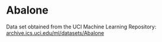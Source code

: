 # Abalone

Data set obtained from the UCI Machine Learning Repository:  
[archive.ics.uci.edu/ml/datasets/Abalone](https://archive.ics.uci.edu/ml/datasets/Abalone)
